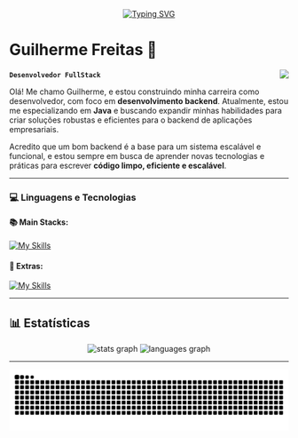 <div align="center">
  <a href="https://git.io/typing-svg">
    <img src="https://readme-typing-svg.demolab.com?font=Fira+Code&weight=500&size=22&pause=1000&color=64C72E&center=true&vCenter=true&random=false&width=524&lines=Welcome+to+my+profile!" alt="Typing SVG">
  </a>
</div>

# Guilherme Freitas 👋

**`Desenvolvedor FullStack`** <img align="right" src="https://visitor-badge.laobi.icu/badge?page_id=guilhermesfreitas.guilhermesfreitas&left_color=darkolivegreen&right_color=darkolivegreen&left_text=Visitantes" />

Olá! Me chamo Guilherme, e estou construindo minha carreira como desenvolvedor, com foco em **desenvolvimento backend**. Atualmente, estou me especializando em **Java** e buscando expandir minhas habilidades para criar soluções robustas e eficientes para o backend de aplicações empresariais.

Acredito que um bom backend é a base para um sistema escalável e funcional, e estou sempre em busca de aprender novas tecnologias e práticas para escrever **código limpo, eficiente e escalável**.

---

### 💻 Linguagens e Tecnologias

#### 📚 Main Stacks:

[![My Skills](https://skillicons.dev/icons?i=html,css,java,js,ts,nodejs)](https://skillicons.dev)

#### 🧠 Extras:

[![My Skills](https://skillicons.dev/icons?i=linux,docker,git,mysql,spring,nextjs)](https://skillicons.dev)


---

## 📊 Estatísticas

<div align="center">
  <img src="https://github-readme-stats.vercel.app/api?username=guilhermesfreitas&hide_title=false&hide_rank=false&show_icons=true&include_all_commits=true&count_private=true&disable_animations=false&theme=dark&locale=pt-br&hide_border=false&order=1" height="150" alt="stats graph"  />
  <img src="https://github-readme-stats.vercel.app/api/top-langs?username=guilhermesfreitas&locale=pt-br&hide_title=false&layout=compact&card_width=320&langs_count=5&theme=dark&hide_border=false&order=2" height="150" alt="languages graph"  />
</div>

---

<img src="https://raw.githubusercontent.com/GuilhermesFreitas/GuilhermesFreitas/output/snake.svg" alt="Snake animation" />

<br/>
<br/>
